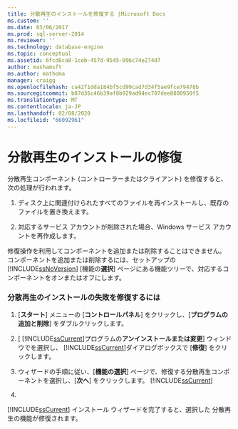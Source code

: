 ```yaml
---
title: 分散再生のインストールを修復する |Microsoft Docs
ms.custom: ''
ms.date: 03/06/2017
ms.prod: sql-server-2014
ms.reviewer: ''
ms.technology: database-engine
ms.topic: conceptual
ms.assetid: 6fcd8ca8-1ceb-457d-9545-096c74e274d7
author: mashamsft
ms.author: mathoma
manager: craigg
ms.openlocfilehash: ca42f1dda184bf5cd99cad7d34f5ae9fce79478b
ms.sourcegitcommit: b87d36c46b39af8b929ad94ec707dee8800950f5
ms.translationtype: MT
ms.contentlocale: ja-JP
ms.lasthandoff: 02/08/2020
ms.locfileid: "66092961"
---
```

# <a name="repair-a-distributed-replay-installation"></a>分散再生のインストールの修復
  分散再生コンポーネント (コントローラーまたはクライアント) を修復すると、次の処理が行われます。  
  
1.  ディスク上に関連付けられたすべてのファイルを再インストールし、既存のファイルを置き換えます。  
  
2.  対応するサービス アカウントが削除された場合、Windows サービス アカウントを再作成します。  
  
 修復操作を利用してコンポーネントを追加または削除することはできません。 コンポーネントを追加または削除するには、セットアップの[!INCLUDE[ssNoVersion](../../includes/ssnoversion-md.md)] [機能の**選択**] ページにある機能ツリーで、対応するコンポーネントをオンまたはオフにします。  
  
### <a name="to-repair-a-failed-installation-of-distributed-replay"></a>分散再生のインストールの失敗を修復するには  
  
1.  [**スタート**] メニューの [**コントロールパネル**] をクリックし、[**プログラムの追加と削除**] をダブルクリックします。  
  
2.  [ [!INCLUDE[ssCurrent](../../includes/sscurrent-md.md)]プログラムの**アンインストールまたは変更**] ウィンドウでを選択し、 [!INCLUDE[ssCurrent](../../includes/sscurrent-md.md)]ダイアログボックスで [**修復**] をクリックします。  
  
3.  ウィザードの手順に従い、[**機能の選択**] ページで、修復する分散再生コンポーネントを選択し、[**次へ**] をクリックします。 [!INCLUDE[ssCurrent](../../includes/sscurrent-md.md)]  
  
4.  
  [!INCLUDE[ssCurrent](../../includes/sscurrent-md.md)] インストール ウィザードを完了すると、選択した 分散再生の機能が修復されます。  
  
  
